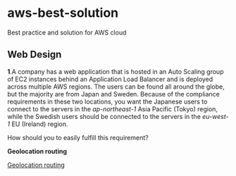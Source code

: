 # aws-best-solution
Best practice and solution for AWS cloud



## Web Design 


**1**.A company has a web application that is hosted in an Auto Scaling group of EC2 instances behind an Application Load Balancer and is deployed across multiple AWS regions. The users can be found all around the globe, but the majority are from Japan and Sweden. Because of the compliance requirements in these two locations, you want the Japanese users to connect to the servers in the *ap-northeast-1* Asia Pacific (Tokyo) region, while the Swedish users should be connected to the servers in the *eu-west-1* EU (Ireland) region.

How should you to easily fulfill this requirement?


**Geolocation routing**

[Geolocation routing](https://docs.aws.amazon.com/Route53/latest/DeveloperGuide/routing-policy-geo.html/)    

